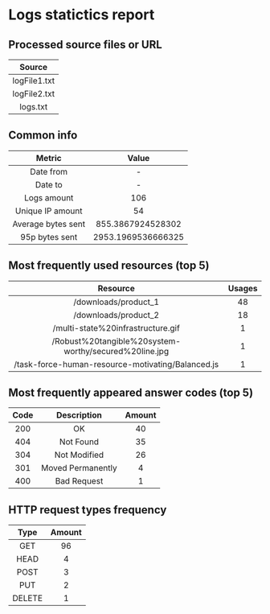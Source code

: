 # Logs statictics report 
## Processed source files or URL
|Source|
|:---------:|
|logFile1.txt|
|logFile2.txt|
|logs.txt|
## Common info
|Metric|Value|
|:---------:|:---------:|
|Date from|-|
|Date to|-|
|Logs amount|106|
|Unique IP amount|54|
|Average bytes sent|855.3867924528302|
|95p bytes sent|2953.1969536666325|
## Most frequently used resources (top 5)
|Resource|Usages|
|:---------:|:---------:|
|/downloads/product_1|48|
|/downloads/product_2|18|
|/multi-state%20infrastructure.gif|1|
|/Robust%20tangible%20system-worthy/secured%20line.jpg|1|
|/task-force-human-resource-motivating/Balanced.js|1|
## Most frequently appeared answer codes (top 5)
|Code|Description|Amount|
|:---------:|:---------:|:---------:|
|200|OK|40|
|404|Not Found|35|
|304|Not Modified|26|
|301|Moved Permanently|4|
|400|Bad Request|1|
## HTTP request types frequency
|Type|Amount|
|:---------:|:---------:|
|GET|96|
|HEAD|4|
|POST|3|
|PUT|2|
|DELETE|1|
